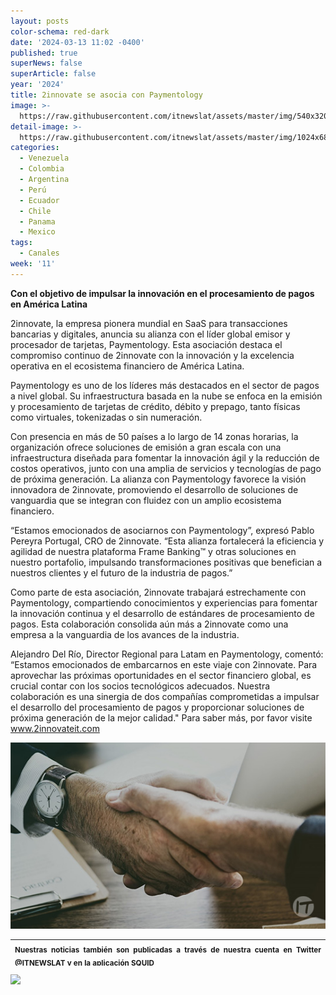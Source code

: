 ```yaml
---
layout: posts
color-schema: red-dark
date: '2024-03-13 11:02 -0400'
published: true
superNews: false
superArticle: false
year: '2024'
title: 2innovate se asocia con Paymentology
image: >-
  https://raw.githubusercontent.com/itnewslat/assets/master/img/540x320/Alianzas-Acuerdos-p.jpg
detail-image: >-
  https://raw.githubusercontent.com/itnewslat/assets/master/img/1024x680/Alianzas-Acuerdos-g.jpg
categories:
  - Venezuela
  - Colombia
  - Argentina
  - Perú
  - Ecuador
  - Chile
  - Panama
  - Mexico
tags:
  - Canales
week: '11'
---
```

**Con el objetivo de impulsar la innovación en el procesamiento de pagos en América Latina**

2innovate, la empresa pionera mundial en SaaS para transacciones bancarias y digitales, anuncia su alianza con el líder global emisor y procesador de tarjetas, Paymentology. Esta asociación destaca el compromiso continuo de 2innovate con la innovación y la excelencia operativa en el ecosistema financiero de América Latina.

Paymentology es uno de los líderes más destacados en el sector de pagos a nivel global. Su infraestructura basada en la nube se enfoca en la emisión y procesamiento de tarjetas de crédito, débito y prepago, tanto físicas como virtuales, tokenizadas o sin numeración.

Con presencia en más de 50 países a lo largo de 14 zonas horarias, la organización ofrece soluciones de emisión a gran escala con una infraestructura diseñada para fomentar la innovación ágil y la reducción de costos operativos, junto con una amplia de servicios y tecnologías de pago de próxima generación. La alianza con Paymentology favorece la visión innovadora de 2innovate, promoviendo el desarrollo de soluciones de vanguardia que se integran con fluidez con un amplio ecosistema financiero.

“Estamos emocionados de asociarnos con Paymentology”, expresó Pablo Pereyra Portugal, CRO de 2innovate. “Esta alianza fortalecerá la eficiencia y agilidad de nuestra plataforma Frame Banking™ y otras soluciones en nuestro portafolio, impulsando transformaciones positivas que benefician a nuestros clientes y el futuro de la industria de pagos.”

Como parte de esta asociación, 2innovate trabajará estrechamente con Paymentology, compartiendo conocimientos y experiencias para fomentar la innovación continua y el desarrollo de estándares de procesamiento de pagos. Esta colaboración consolida aún más a 2innovate como una empresa a la vanguardia de los avances de la industria.

Alejandro Del Río, Director Regional para Latam en Paymentology, comentó: “Estamos emocionados de embarcarnos en este viaje con 2innovate. Para aprovechar las próximas oportunidades en el sector financiero global, es crucial contar con los socios tecnológicos adecuados. Nuestra colaboración es una sinergia de dos compañías comprometidas a impulsar el desarrollo del procesamiento de pagos y proporcionar soluciones de próxima generación de la mejor calidad." Para saber más, por favor visite www.2innovateit.com

![](https://raw.githubusercontent.com/itnewslat/assets/master/img/540x320/Alianzas-Acuerdos-p.jpg)

<table style="height: 42px;" width="569">
<tbody>
<tr>
<td style="text-align: justify;"><sub><strong>Nuestras noticias también son publicadas a través de nuestra cuenta en Twitter <a href="https://twitter.com/itnewslat?lang=es">@ITNEWSLAT</a> y en la aplicación <a href="https://squidapp.co/en/">SQUID</a></strong></sub></td>
</tr>
</tbody>
</table>

<img src="https://tracker.metricool.com/c3po.jpg?hash=56f88a41e39ab42c063cc51676587a04"/>
